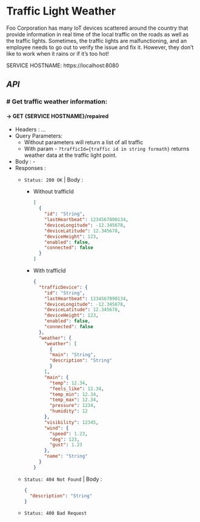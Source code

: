 # **Traffic Light Weather**
Foo Corporation has many IoT devices scattered around the country that provide information in real time of the local traffic on the roads as well as the traffic lights. Sometimes, the traffic lights are malfunctioning, and an employee needs to go out to verify the issue and fix it. However, they don’t like to work when it rains or if it’s too hot!

SERVICE HOSTNAME: https://localhost:8080

## ***API***

### # Get traffic weather information:
#### -> GET {SERVICE HOSTNAME}/repaired
- Headers : ...
- Query Parameters:
  - Without parameters will return a list of all traffic
  - With param - `?trafficId={traffic id in string formath}` returns weather data at the traffic light point.
- Body : -
- Responses :
  - `Status: 200 OK` | Body :
    - Without trafficId
      ```json
      [
        {
          "id": "String",
          "lastHeartbeat": 1234567890134,
          "deviceLongitude": -12.345678,
          "deviceLatitude": 12.345678,
          "deviceHeight": 123,
          "enabled": false,
          "connected": false
        }
      ]
      ```
    - With trafficId
      ```json
      {
        "trafficDevice": {
          "id": "String",
          "lastHeartbeat": 1234567890134,
          "deviceLongitude": -12.345678,
          "deviceLatitude": 12.345678,
          "deviceHeight": 123,
          "enabled": false,
          "connected": false
        },
        "weather": {
          "weather": [
            {
            "main": "String",
            "description": "String"
            }
          ],
          "main": {
            "temp": 12.34,
            "feels_like": 12.34,
            "temp_min": 12.34,
            "temp_max": 12.34,
            "pressure": 1234,
            "humidity": 12
          },
          "visibility": 12345,
          "wind": {
            "speed": 1.23,
            "deg": 123,
            "gust": 1.23
          },
          "name": "String"
        }
      }
      ```
  - `Status: 404 Not Found` | Body :

    ```json
    {
      "description": "String"
    }
    ```
  - `Status: 400 Bad Request`